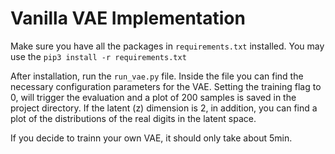 # Vanilla VAE Implementation

Make sure you have all the packages in `requirements.txt` installed. You may use the
```pip3 install -r requirements.txt ```

After installation, run the `run_vae.py` file. Inside the file you can find the necessary configuration parameters for the VAE. Setting the training flag to 0, will trigger the evaluation and a plot of 200 samples is saved in the project directory.
If the latent (z) dimension is 2, in addition, you can find a plot of the distributions of the real digits in the latent space.

If you decide to trainn your own VAE, it should only take about 5min.
